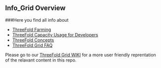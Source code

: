 ## Info_Grid Overview

###Here you find all info about

* [ThreeFold Farming](https://github.com/threefoldfoundation/info_grid/tree/development/docs/tf_farming)
* [ThreeFold Capacity Usage for Developers](https://github.com/threefoldfoundation/info_grid/tree/development/docs/developers)
* [ThreeFold Concepts](https://github.com/threefoldfoundation/info_grid/tree/development/docs/concepts)
* [ThreeFold Grid FAQ](https://github.com/threefoldfoundation/info_grid/tree/development/docs/faq)

Please go to our [ThreeFold Grid WIKI](https://wiki.grid.tf) for a more user friendly reprentation of the relavant content in this repo.

